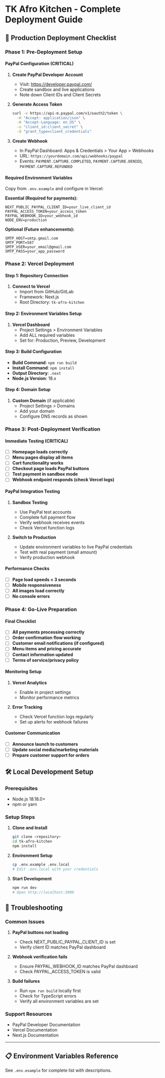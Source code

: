 # TK Afro Kitchen - Complete Deployment Guide

## 🚀 Production Deployment Checklist

### Phase 1: Pre-Deployment Setup

#### PayPal Configuration (CRITICAL)
1. **Create PayPal Developer Account**
   - Visit: https://developer.paypal.com/
   - Create sandbox and live applications
   - Note down Client IDs and Client Secrets

2. **Generate Access Token**
   ```bash
   curl -v https://api-m.paypal.com/v1/oauth2/token \
     -H "Accept: application/json" \
     -H "Accept-Language: en_US" \
     -u "client_id:client_secret" \
     -d "grant_type=client_credentials"
   ```

3. **Create Webhook**
   - In PayPal Dashboard: Apps & Credentials > Your App > Webhooks
   - URL: `https://yourdomain.com/api/webhooks/paypal`
   - Events: `PAYMENT.CAPTURE.COMPLETED`, `PAYMENT.CAPTURE.DENIED`, `PAYMENT.CAPTURE.REFUNDED`

#### Required Environment Variables
Copy from `.env.example` and configure in Vercel:

**Essential (Required for payments):**
```
NEXT_PUBLIC_PAYPAL_CLIENT_ID=your_live_client_id
PAYPAL_ACCESS_TOKEN=your_access_token
PAYPAL_WEBHOOK_ID=your_webhook_id
NODE_ENV=production
```

**Optional (Future enhancements):**
```
SMTP_HOST=smtp.gmail.com
SMTP_PORT=587
SMTP_USER=your_email@gmail.com
SMTP_PASS=your_app_password
```

### Phase 2: Vercel Deployment

#### Step 1: Repository Connection
1. **Connect to Vercel**
   - Import from GitHub/GitLab
   - Framework: Next.js
   - Root Directory: `tk-afro-kitchen`

#### Step 2: Environment Variables Setup
1. **Vercel Dashboard**
   - Project Settings > Environment Variables
   - Add ALL required variables
   - Set for: Production, Preview, Development

#### Step 3: Build Configuration
- **Build Command**: `npm run build`
- **Install Command**: `npm install`
- **Output Directory**: `.next`
- **Node.js Version**: 18.x

#### Step 4: Domain Setup
1. **Custom Domain** (if applicable)
   - Project Settings > Domains
   - Add your domain
   - Configure DNS records as shown

### Phase 3: Post-Deployment Verification

#### Immediate Testing (CRITICAL)
- [ ] **Homepage loads correctly**
- [ ] **Menu pages display all items**
- [ ] **Cart functionality works**
- [ ] **Checkout page loads PayPal buttons**
- [ ] **Test payment in sandbox mode**
- [ ] **Webhook endpoint responds (check Vercel logs)**

#### PayPal Integration Testing
1. **Sandbox Testing**
   - Use PayPal test accounts
   - Complete full payment flow
   - Verify webhook receives events
   - Check Vercel function logs

2. **Switch to Production**
   - Update environment variables to live PayPal credentials
   - Test with real payment (small amount)
   - Verify production webhook

#### Performance Checks
- [ ] **Page load speeds < 3 seconds**
- [ ] **Mobile responsiveness**
- [ ] **All images load correctly**
- [ ] **No console errors**

### Phase 4: Go-Live Preparation

#### Final Checklist
- [ ] **All payments processing correctly**
- [ ] **Order confirmation flow working**
- [ ] **Customer email notifications (if configured)**
- [ ] **Menu items and pricing accurate**
- [ ] **Contact information updated**
- [ ] **Terms of service/privacy policy**

#### Monitoring Setup
1. **Vercel Analytics**
   - Enable in project settings
   - Monitor performance metrics

2. **Error Tracking**
   - Check Vercel function logs regularly
   - Set up alerts for webhook failures

#### Customer Communication
- [ ] **Announce launch to customers**
- [ ] **Update social media/marketing materials**
- [ ] **Prepare customer support for orders**

## 🛠️ Local Development Setup

### Prerequisites
- Node.js 18.18.0+
- npm or yarn

### Setup Steps
1. **Clone and Install**
   ```bash
   git clone <repository>
   cd tk-afro-kitchen
   npm install
   ```

2. **Environment Setup**
   ```bash
   cp .env.example .env.local
   # Edit .env.local with your credentials
   ```

3. **Start Development**
   ```bash
   npm run dev
   # Open http://localhost:3000
   ```

## 🔧 Troubleshooting

### Common Issues
1. **PayPal buttons not loading**
   - Check NEXT_PUBLIC_PAYPAL_CLIENT_ID is set
   - Verify client ID matches PayPal dashboard

2. **Webhook verification fails**
   - Ensure PAYPAL_WEBHOOK_ID matches PayPal dashboard
   - Check PAYPAL_ACCESS_TOKEN is valid

3. **Build failures**
   - Run `npm run build` locally first
   - Check for TypeScript errors
   - Verify all environment variables are set

### Support Resources
- PayPal Developer Documentation
- Vercel Documentation
- Next.js Documentation

---

## 📋 Environment Variables Reference

See `.env.example` for complete list with descriptions.